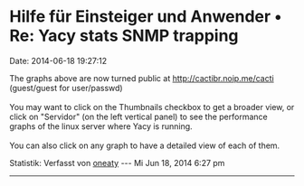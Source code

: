 Hilfe für Einsteiger und Anwender • Re: Yacy stats SNMP trapping
================================================================

Date: 2014-06-18 19:27:12

The graphs above are now turned public at <http://cactibr.noip.me/cacti>
(guest/guest for user/passwd)\
\
You may want to click on the Thumbnails checkbox to get a broader view,
or click on \"Servidor\" (on the left vertical panel) to see the
performance graphs of the linux server where Yacy is running.\
\
You can also click on any graph to have a detailed view of each of them.

Statistik: Verfasst von
[oneaty](http://forum.yacy-websuche.de/memberlist.php?mode=viewprofile&u=8876)
--- Mi Jun 18, 2014 6:27 pm

------------------------------------------------------------------------
